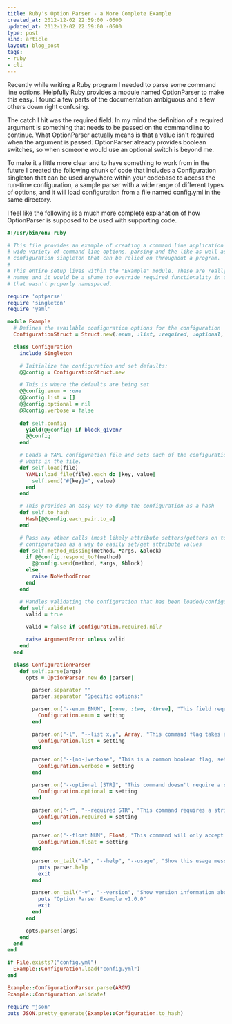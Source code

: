 ```yaml
---
title: Ruby's Option Parser - a More Complete Example
created_at: 2012-12-02 22:59:00 -0500
updated_at: 2012-12-02 22:59:00 -0500
type: post
kind: article
layout: blog_post
tags:
- ruby
- cli
---
```

    
Recently while writing a Ruby program I needed to parse some command line
options. Helpfully Ruby provides a module named OptionParser to make this easy.
I found a few parts of the documentation ambiguous and a few others down right
confusing.

The catch I hit was the required field. In my mind the definition of a required
argument is something that needs to be passed on the commandline to continue.
What OptionParser actually means is that a value isn't required when the
argument is passed. OptionParser already provides boolean switches, so when
someone would use an optional switch is beyond me.

To make it a little more clear and to have something to work from in the future
I created the following chunk of code that includes a Configuration singleton
that can be used anywhere within your codebase to access the run-time
configuration, a sample parser with a wide range of different types of options,
and it will load configuration from a file named config.yml in the same
directory.

I feel like the following is a much more complete explanation of how
OptionParser is supposed to be used with supporting code.

```ruby
#!/usr/bin/env ruby

# This file provides an example of creating a command line application with a
# wide variety of command line options, parsing and the like as well as global
# configuration singleton that can be relied on throughout a program.
#
# This entire setup lives within the "Example" module. These are really common
# names and it would be a shame to override required functionality in other code
# that wasn't properly namespaced.

require 'optparse'
require 'singleton'
require 'yaml'

module Example
  # Defines the available configuration options for the configuration
  ConfigurationStruct = Struct.new(:enum, :list, :required, :optional, :verbose, :float)

  class Configuration
    include Singleton

    # Initialize the configuration and set defaults:
    @@config = ConfigurationStruct.new

    # This is where the defaults are being set
    @@config.enum = :one
    @@config.list = []
    @@config.optional = nil
    @@config.verbose = false
    
    def self.config
      yield(@@config) if block_given?
      @@config
    end

    # Loads a YAML configuration file and sets each of the configuration values to
    # whats in the file.
    def self.load(file)
      YAML::load_file(file).each do |key, value|
        self.send("#{key}=", value)
      end
    end

    # This provides an easy way to dump the configuration as a hash
    def self.to_hash
      Hash[@@config.each_pair.to_a]
    end

    # Pass any other calls (most likely attribute setters/getters on to the
    # configuration as a way to easily set/get attribute values 
    def self.method_missing(method, *args, &block)
      if @@config.respond_to?(method)
        @@config.send(method, *args, &block)
      else
        raise NoMethodError
      end
    end

    # Handles validating the configuration that has been loaded/configured
    def self.validate!
      valid = true

      valid = false if Configuration.required.nil?

      raise ArgumentError unless valid
    end
  end

  class ConfigurationParser
    def self.parse(args)
      opts = OptionParser.new do |parser|

        parser.separator ""
        parser.separator "Specific options:"

        parser.on("--enum ENUM", [:one, :two, :three], "This field requires one of a set of predefined values be", "set. If wrapped in brackets this option can be set to nil.") do |setting|
          Configuration.enum = setting
        end

        parser.on("-l", "--list x,y", Array, "This command flag takes a comma separated list (without", "spaces) of values and turns it into an array. This requires", "at least one argument.") do |setting|
          Configuration.list = setting
        end

        parser.on("--[no-]verbose", "This is a common boolean flag, setting verbosity to either", "true or false.") do |setting|
          Configuration.verbose = setting
        end

        parser.on("--optional [STR]", "This command doesn't require a string to be passed to it, if", "nothing is passed it will be nil. No error will be raised if", "nothing is passed to it that logic needs to be handled", "yourself.") do |setting|
          Configuration.optional = setting
        end

        parser.on("-r", "--required STR", "This command requires a string to be passed to it.") do |setting|
          Configuration.required = setting
        end

        parser.on("--float NUM", Float, "This command will only accept an integer or a float.") do |setting|
          Configuration.float = setting
        end

        parser.on_tail("-h", "--help", "--usage", "Show this usage message and quit.") do |setting|
          puts parser.help
          exit
        end

        parser.on_tail("-v", "--version", "Show version information about this program and quit.") do
          puts "Option Parser Example v1.0.0"
          exit
        end
      end

      opts.parse!(args)
    end
  end
end

if File.exists?("config.yml")
  Example::Configuration.load("config.yml")
end

Example::ConfigurationParser.parse(ARGV)
Example::Configuration.validate!

require "json"
puts JSON.pretty_generate(Example::Configuration.to_hash)
```

